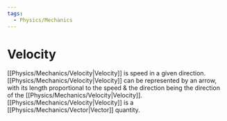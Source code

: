 ```yaml
---
tags:
  - Physics/Mechanics
---
```

# Velocity
[[Physics/Mechanics/Velocity|Velocity]] is speed in a given direction.
[[Physics/Mechanics/Velocity|Velocity]] can be represented by an arrow, with its length proportional to the speed & the direction being the direction of the [[Physics/Mechanics/Velocity|Velocity]].
[[Physics/Mechanics/Velocity|Velocity]] is a [[Physics/Mechanics/Vector|Vector]] quantity.